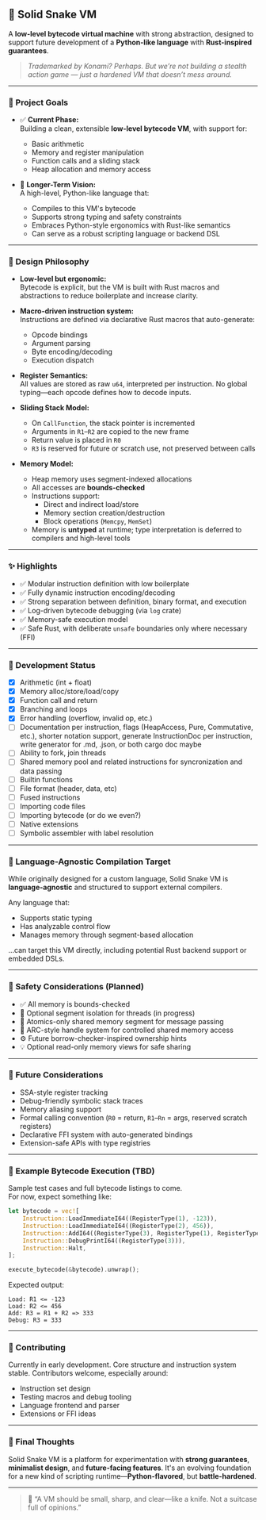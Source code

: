 ## 🐍 Solid Snake VM

A **low-level bytecode virtual machine** with strong abstraction, designed to support future development of a **Python-like language** with **Rust-inspired guarantees**.

> _Trademarked by Konami? Perhaps. But we’re not building a stealth action game — just a hardened VM that doesn’t mess around._

---

### 📌 Project Goals

- ✅ **Current Phase:**  
  Building a clean, extensible **low-level bytecode VM**, with support for:
  - Basic arithmetic
  - Memory and register manipulation
  - Function calls and a sliding stack
  - Heap allocation and memory access

- 🔭 **Longer-Term Vision:**  
  A high-level, Python-like language that:
  - Compiles to this VM's bytecode
  - Supports strong typing and safety constraints
  - Embraces Python-style ergonomics with Rust-like semantics
  - Can serve as a robust scripting language or backend DSL

---

### 🧱 Design Philosophy

- **Low-level but ergonomic:**  
  Bytecode is explicit, but the VM is built with Rust macros and abstractions to reduce boilerplate and increase clarity.

- **Macro-driven instruction system:**  
  Instructions are defined via declarative Rust macros that auto-generate:
  - Opcode bindings
  - Argument parsing
  - Byte encoding/decoding
  - Execution dispatch

- **Register Semantics:**  
  All values are stored as raw `u64`, interpreted per instruction. No global typing—each opcode defines how to decode inputs.

- **Sliding Stack Model:**  
  - On `CallFunction`, the stack pointer is incremented
  - Arguments in `R1`–`R2` are copied to the new frame
  - Return value is placed in `R0`
  - `R3` is reserved for future or scratch use, not preserved between calls

- **Memory Model:**
  - Heap memory uses segment-indexed allocations
  - All accesses are **bounds-checked**
  - Instructions support:
    - Direct and indirect load/store
    - Memory section creation/destruction
    - Block operations (`Memcpy`, `MemSet`)
  - Memory is **untyped** at runtime; type interpretation is deferred to compilers and high-level tools

---

### ✨ Highlights

- ✅ Modular instruction definition with low boilerplate
- ✅ Fully dynamic instruction encoding/decoding
- ✅ Strong separation between definition, binary format, and execution
- ✅ Log-driven bytecode debugging (via `log` crate)
- ✅ Memory-safe execution model
- ✅ Safe Rust, with deliberate `unsafe` boundaries only where necessary (FFI)

---

### 🧪 Development Status

- [x] Arithmetic (int + float)
- [x] Memory alloc/store/load/copy
- [x] Function call and return
- [x] Branching and loops
- [x] Error handling (overflow, invalid op, etc.)
- [ ] Documentation per instruction, flags (HeapAccess, Pure, Commutative, etc.), shorter notation support, generate InstructionDoc per instruction, write generator for .md, .json, or both cargo doc maybe
- [ ] Ability to fork, join threads
- [ ] Shared memory pool and related instructions for syncronization and data passing
- [ ] Builtin functions
- [ ] File format (header, data, etc)
- [ ] Fused instructions
- [ ] Importing code files
- [ ] Importing bytecode (or do we even?)
- [ ] Native extensions
- [ ] Symbolic assembler with label resolution

---

### 🔌 Language-Agnostic Compilation Target

While originally designed for a custom language, Solid Snake VM is **language-agnostic** and structured to support external compilers.

Any language that:
- Supports static typing
- Has analyzable control flow
- Manages memory through segment-based allocation

...can target this VM directly, including potential Rust backend support or embedded DSLs.

---

### 🔐 Safety Considerations (Planned)

- ✅ All memory is bounds-checked
- 🧪 Optional segment isolation for threads (in progress)
- 🧠 Atomics-only shared memory segment for message passing
- 🧪 ARC-style handle system for controlled shared memory access
- ⚙️ Future borrow-checker-inspired ownership hints
- 💡 Optional read-only memory views for safe sharing

---

### 🧠 Future Considerations

- SSA-style register tracking
- Debug-friendly symbolic stack traces
- Memory aliasing support
- Formal calling convention (`R0` = return, `R1`–`Rn` = args, reserved scratch registers)
- Declarative FFI system with auto-generated bindings
- Extension-safe APIs with type registries

---

### 🧪 Example Bytecode Execution (TBD)

Sample test cases and full bytecode listings to come.  
For now, expect something like:

```rust
let bytecode = vec![
    Instruction::LoadImmediateI64((RegisterType(1), -123)),
    Instruction::LoadImmediateI64((RegisterType(2), 456)),
    Instruction::AddI64((RegisterType(3), RegisterType(1), RegisterType(2))),
    Instruction::DebugPrintI64((RegisterType(3))),
    Instruction::Halt,
];

execute_bytecode(&bytecode).unwrap();
````

Expected output:

```
Load: R1 <= -123
Load: R2 <= 456
Add: R3 = R1 + R2 => 333
Debug: R3 = 333
```

---

### 🤝 Contributing

Currently in early development. Core structure and instruction system stable.
Contributors welcome, especially around:

* Instruction set design
* Testing macros and debug tooling
* Language frontend and parser
* Extensions or FFI ideas

---

### 🏁 Final Thoughts

Solid Snake VM is a platform for experimentation with **strong guarantees**, **minimalist design**, and **future-facing features**. It's an evolving foundation for a new kind of scripting runtime—**Python-flavored**, but **battle-hardened**.

---

> 🔧 “A VM should be small, sharp, and clear—like a knife. Not a suitcase full of opinions.”




